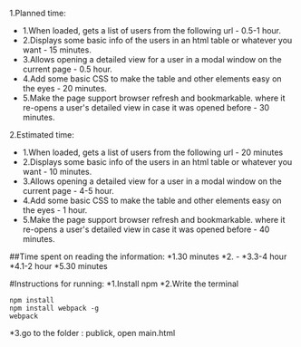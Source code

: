 1.Planned time:
* 1.When loaded, gets a list of users from the following url - 0.5-1 hour.
* 2.Displays some basic info of the users in an html table or whatever you want - 15 minutes.
* 3.Allows opening a detailed view for a user in a modal window on the current page - 0.5 hour.
* 4.Add some basic CSS to make the table and other elements easy on the eyes - 20 minutes.
* 5.Make the page support browser refresh and bookmarkable. where it re-opens a user's detailed view in case it was opened before - 30 minutes.


2.Estimated time:
* 1.When loaded, gets a list of users from the following url - 20 minutes
* 2.Displays some basic info of the users in an html table or whatever you want - 10 minutes.
* 3.Allows opening a detailed view for a user in a modal window on the current page - 4-5 hour.
* 4.Add some basic CSS to make the table and other elements easy on the eyes - 1 hour.
* 5.Make the page support browser refresh and bookmarkable. where it re-opens a user's detailed view in case it was opened before - 40 minutes.


##Time spent on reading the information:
*1.30 minutes
*2. - 
*3.3-4 hour
*4.1-2 hour
*5.30 minutes


#Instructions for running:
*1.Install npm
*2.Write the terminal


```
npm install
npm install webpack -g
webpack

```
*3.go to the folder : publick, open main.html